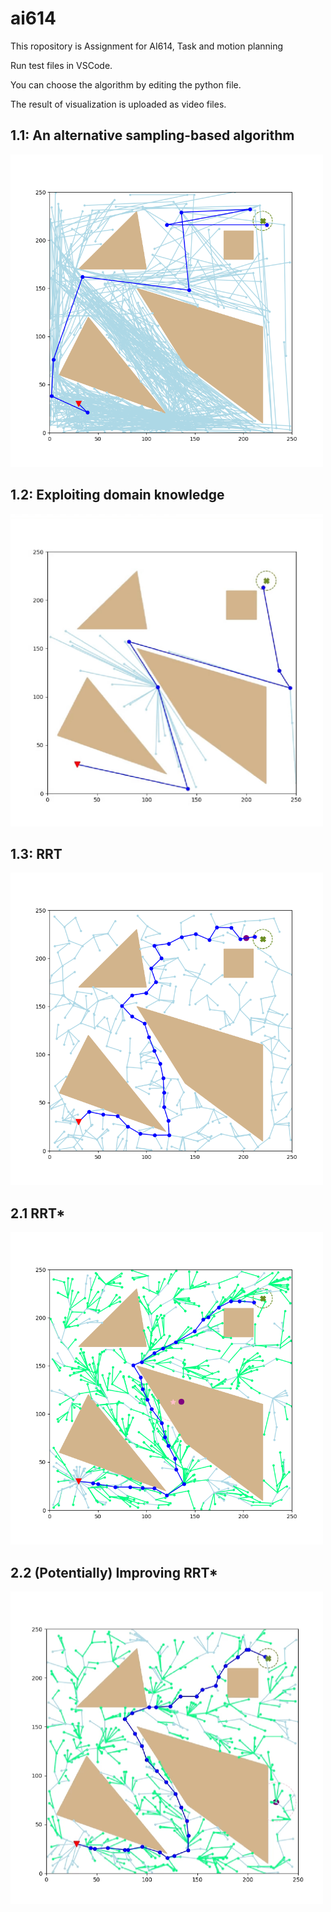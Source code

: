 # ai614


This ropository is Assignment for AI614, Task and motion planning


Run test files in VSCode.


You can choose the algorithm by editing the python file.


The result of visualization is uploaded as video files.


## 1.1: An alternative sampling-based algorithm


  <img src="Images/1-1(1).png" width="500" height="500"/>


## 1.2: Exploiting domain knowledge


  <img src="Images/1-2(1).png" width="500" height="500"/>


## 1.3: RRT


  <img src="Images/1-3(1).png" width="500" height="500"/>


## 2.1 RRT*


  <img src="Images/2-1(1).png" width="500" height="500"/>


## 2.2 (Potentially) Improving RRT*


  <img src="Images/2-2(1).png" width="500" height="500"/>
